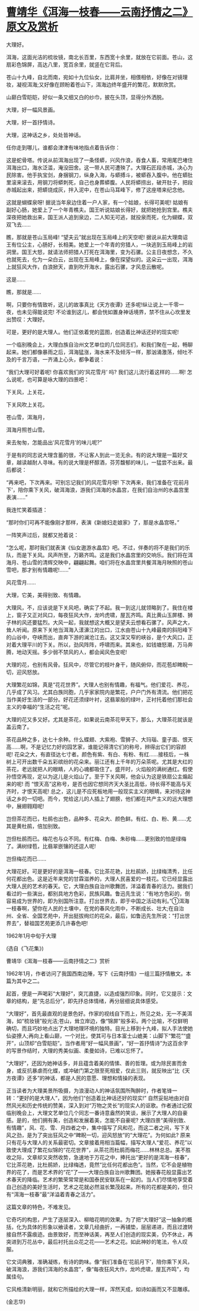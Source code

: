# [曹靖华《洱海一枝春——云南抒情之二》原文及赏析](https://www.vrrw.net/wx/9142.html)

大理好。

洱海，这面光洁的梳妆镜，南北长百里，东西宽十余里，就放在它前面。苍山，这扇彩色锦屏，高达八里，宽百余里，就竖在它背后。

苍山十九峰，自北而南，宛如十九位仙女，比肩并坐，相偎相依，好像在对镜理妆，凝视洱海;又好像在顾盼着苍山下，洱海边终年盛开的繁花，默默欣赏。

山巅白雪皑皑，好似一条又细又白的纱巾，披在头顶，显得分外洒脱。

大理，好一幅风景画。

大理，好一首抒情诗。

大理，这神话之乡，处处皆神话。

任你走到哪儿，谁都会津津有味地指点着告诉你：

这是蛇骨塔。传说从前洱海出现了一条怪蟒，兴风作浪，吞食人畜，常用尾巴堵住洱海出口，海水泛滥，淹没田舍。这一带人民可遭殃了。大理石匠段赤城，决心为民除害。他手执宝剑，身捆钢刀，纵身入海，与蟒搏斗，被蟒吞入腹中。他在蟒肚里滚来滚去，用钢刀将蟒刺死，自己也身葬蟒腹。人民将蟒捞出，破开肚子，把段赤城起出来，把蟒烧成灰，拌入泥中，在苍山马耳峰下，修了这座塔来纪念他。



这就是蝴蝶泉呀! 据说当年泉边住着一户人家，有一个姑娘，长得可美呢! 姑娘有副好心肠，她爱上了一个年青樵夫。国王听说姑娘长得好，就把她抢到宫里。樵夫深夜把她救出来，国王派人追到泉边，二人知无可逃，就投泉而死，化为蝴蝶，双双飞去……

瞧，那就是苍山玉局峰! “望夫云”就出现在玉局峰上的天空呢! 据说从前大理南诏王有位公主，心肠好，长相美。她爱上一个年青的穷猎人，一块逃到玉局峰上的岩洞里。国王大怒，就请法师把猎人打死在洱海里，变为石骡。公主日夜想念，不久也就死去，化为一朵白云，出现在玉局峰上，像在探望似的。这朵云一出现，洱海上就狂风大作，白浪掀天，直到吹开海水，露出石骡，才风息云散呢。

这是……

瞧，那就是……

啊，只要你有情致听，这儿的故事真比《天方夜谭》还多呢!纵让说上一千零一夜，也未见得能说完! 不论谁到这儿，都会恍如置身神话境界，禁不住从心坎里发出赞叹：大理好。

可是，更好的是大理人。他们正依着党的蓝图，创造着比神话还好的现实呢!

一个临别晚会上，大理白族自治州文艺单位的几位同志们，和我们聚在一起，畅聊起来。她们都像暴雨之后，洱海猛涨，海水来不及倾泻一样，那汹涌激荡，倾吐不及的千言万语，一齐涌上心头，都争着说：

“我们大理可好着呢! 你喜欢我们的‘风花雪月’ 吗? 我们这儿流行着这样的……啊! 怎么说呢，也可算是咏大理的四景吧：

下关风，上关花，

下关风吹上关花。

苍山雪，洱海月，

洱海月照苍山雪。

来去匆匆，怎能品出‘风花雪月’的味儿呢?”

于是有的同志说大理含蓄的很，不让客人到此一览无余。有的说大理是一篇好文章，越读越耐人寻味。有的说大理是杯醇酒，芬芳馥郁的味儿，一猛尝不出来。最后都说：

“再来吧，下次再来。可别忘记我们的风花雪月呀! 下次再来，我们准备在‘花前月下’，陪你乘下关风，破洱海浪，游我们洱海的水晶宫，在我们自治州的水晶宫里表演……”

我连忙笑着插道：

“那时你们可再不能像刚才那样，表演《新媳妇走娘家》了，那是水晶宫呀。”

一阵笑声过后，就都又抢着说：

“怎么呢，那时我们就表演《仙女遨游水晶宫》吧。不过，伴奏的将不是我们的乐队，而是下关风。风声所至，万籁齐鸣。这是我们水晶宫里的交响乐。我们将在洱海月、苍山雪的清辉交映中，翩翩起舞。咱们将在水晶宫里共餐洱海月映照的苍山雪吧，那才别有情趣呢!……”

风花雪月……

大理，它美，美得别致、有情趣。

大理风，不，应该说是下关风吧，确实了不起。我一到这儿就领略到了。我住在楼上，窗子又正对风口，每夜狂风大作，龙吟虎啸，屋瓦齐鸣。真比黄山玉屏楼、狮子林的风还要猛烈。大风一起，我就想这大概又是望夫云想看石骡了。风声之大，耸人听闻。原来下关地当洱海入漾濞江的出口，江水由苍山十九峰最南的斜阳峰下的山谷中，夺峡而出，直奔下游的澜沧江去。这又深又窄的峡谷，是个大风口，正对着大理平川的下关。所以，劲风阵阵，呼啸而来。其来也，如钱塘怒潮，万马奔腾，地动天摇。多少弱不禁风的人，都会闻风色变呢!

大理的花，也别有风骨。狂风中，尽管它的枝叶身干，随风俯仰，而花苞却睥睨一切，迎风怒放。

大理繁花如锦，真是“花花世界”。大理人也别有情趣，有福气。他们爱花、养花，几乎成了风习。尤其白族同胞，几乎家家院内是繁花，户户门外有清流。他们把花当作美好生活的一部分。好花还须绿叶衬，这翡翠般的绿叶，正衬托着他们那社会主义的幸福的“生活之花”呢。

大理的花又多又好。尤其是茶花，如果说云南茶花甲天下，那么，大理茶花就该是盖云南了。

茶花品种之多，达七十余种。什么蝶翅、大紫袍、雪狮子、大玛瑙、童子面、恨天高……啊，不是记忆力好的园艺家，谁能记得清它们的称号，辨得出它们的容颜呢! 花朵之大，有直径达七寸者。颜色有紫、有白、有粉、有红……接枝后，一株树上可开出数千朵五彩缤纷的花朵来。丽江还有上千年的万朵茶呢。尤其是大红的茶花，老远就把人的眼睛，人的心魂都吸住了。盛开时，火焰般的满树通红。假使孙悟空再现，定以为这儿是火焰山了。至于下关风啊，他会认为这是铁扇公主煽起来的呢! 而 “恨天高”这称号，是否也因它想同齐天大圣比高低，待长得不能高与天齐时，才恨天高呢! 总之，这儿是不应死板地用一般现实主义的眼睛，来对待这神话之乡的一切吧。而今，党给这儿的人插上了翅膀，他们都在共产主义的远大理想中，展翅翱翔呢!

岂但茶花而已，杜鹃也出色，品种多、花朵大、颜色鲜。有红、白、粉、黄……尤其是黄杜鹃，倍加别致。

岂但杜鹃而已。梅花也与众不同。有红梅、白梅、朱砂梅……更别致的怕是绿梅了。满树绿苞，比翡翠嵌镶的还逗人呢!

岂但梅花而已……

大理花好。可是更好的是洱海一枝春。它比茶花艳，比杜鹃娇，比绿梅清秀，比任何花都出色。这是近年来党的甘霖滋养的，大理人民喜爱的一枝花。它已经显露出大理人民的艺术的春天。它，大理白族自治州歌舞团，洋溢着青春的活力。据我们看过的一些演出，都别具地方色彩，民族风趣。鲁迅先生说：“有地方色彩的，倒容易成为世界的，即为别国所注意。打出世界去，即于中国之活动有利。”①洱海一枝春啊，望你在人民的土壤中，在党的春风化雨中，不断成长、壮大;在自治州、全省、全国艺苑中，开出挺拔绚烂的花朵，最后，如鲁迅先生所说：“打出世界去”，替祖国艺苑更添几许春色吧!

1962年1月中旬于大理

(选自《飞花集》)

曹靖华《洱海一枝春——云南抒情之二》赏析

1962年1月，作者访问了我国西南边陲，写下《云南抒情》一组三篇抒情散文。本篇为其中之二。

起首，便是一声喝彩“大理好”，突兀直捷，以造成强烈印象。同时，它又提示：文章的结构，是“先总后分”，即先抒总体情绪，再分层细说具体感受。

“大理好”，首先最直观的是景色好。作家的视线自下而上，所见之处，无一不美洱海，如“梳妆镜”般光洁;苍山，耸立岸边，像“锦屏”般多彩。两个比喻，不仅鲜明确切，而且巧妙地点出了大理地理环境的独特。目光上移到十九峰，拟人手法使她仙姿撩人;再向上看山巅，一个对比，使其可与日本富士山媲美：山脚下“繁花”“盛开”，山顶却“白雪皑皑”。当作者用“好一幅风景画”，“好一首抒情诗”为这百余字的写景作结时，大理的秀美似画、柔曼如诗，已难以忘怀了。

“大理好”，还因为她神话多，并且蕴含着美的情愫、善的哲理。或为除民害而舍身，或反抗暴虐而化蝶，或冲破门第之限至死相爱，仅此三则，就反映出“比《天方夜谭》还多”的神话，都是人民的意愿、理想和情操的表现。

正当读者为大理美景所吸摄，为浪漫动人的神话氛围所陶醉时，作者笔锋一转：“更好的是大理人”，因为他们“创造着比神话还好的现实!” 自然妥贴地由对自然风光和历史传统的赞美，深入到对“万物之灵长”的现实人的讴歌。作者通过记叙临别晚会上，大理文艺单位几个同志一番诗意盎然的笑谈，展示了大理人的自豪感。是的，他们拥有美，创造和发展着美，怎能不自豪呢? 大理四景“美得别致、有情趣”，风、花、雪、月四者之中，集中描写了风和花，而这二者之间，写下关风之劲，是为了突出狂风之中“睥睨一切，迎风怒放”的“大理花”。为何如此? 原来只有花与大理人的关系最密切。文章接着用相当篇幅，描写大理人“爱花、养花”以致使大理成了繁花似锦的“花花世界”，从茶花而杜鹃而梅花……林林总总。美不胜收之际，文章却又突然收势，急速地于万花之中，捧托出“更好的是洱海一枝春”，它比茶花艳，比杜鹃娇，比绿梅透，竟然“比任何花都出色”。当然，它不会是植物界的花了，而是艺术界的“花”了——大理白族自治州歌舞团。她报春花般显露出艺术春天的降临。艺术的繁荣常常是和国泰民安联系在一起的。当人们尽情地享受着自己创造的美好生活时，艺术之花就必然滋长繁茂起来。所有的花都是美的，但只有“洱海一枝春”最“洋溢着青春之活力”。

这篇文章的特色，不难发见。

它奇巧的构思，产生了逐层深入、柳暗花明的效果。为了把“大理好”这一抽象的概括，化为具体的形象以飨读者，文章几经曲折，一再铺垫，层层递进，而且过渡转接自然不露痕迹。由景致好，而至神话美，再至人们创造的现实美，仍不休止，再突进到万花丛中，最后衬托出众花之花——艺术之花。如此神妙的笔法，令人叹服。

它文词典雅，准确凝练，有诗的韵味。像“我们准备在‘花前月下’，陪你乘下关风，破洱海浪，游我们洱海的水晶宫”，像“每夜狂风大作，龙吟虎啸，屋瓦齐鸣”，均属佳句。

它风格清新明丽，就和它所描绘的大理一样，浑然天成，如诗如画而又不显雕琢。

(金志华)


